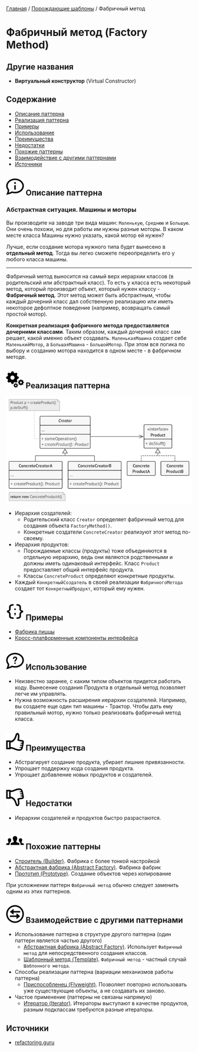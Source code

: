 [Главная](../../#readme) / [Порождающие шаблоны](../#readme) / Фабричный метод

# Фабричный метод (Factory Method)

## Другие названия

* **Виртуальный конструктор** (Virtual Constructor)

## Содержание

* [Описание паттерна](#-описание-паттерна)
* [Реализация паттерна](#-реализация-паттерна)
* [Примеры](#примеры)
* [Использование](#использование)
* [Преимущества](#преимущества)
* [Недостатки](#недостатки)
* [Похожие паттерны](#похожие-паттерны)
* [Взаимодействие с другими паттернами](#взаимодействие-с-другими-паттернами)
* [Источники](#источники)

## ![](../../ui/info.svg) Описание паттерна

### Абстрактная ситуация. Машины и моторы

Вы производите на заводе три вида машин: `Маленькую`, `Среднюю` и `Большую`. Они очень похожи, но для работы им нужны разные моторы. В каком месте класса Машины нужно указать, какой мотор ей нужен?

Лучше, если создание мотора нужного типа будет вынесено в **отдельный метод**. Тогда вы легко сможете переопределить его у любого класса машины.

***

Фабричный метод выносится на самый верх иерархии классов (в родительский или абстрактный класс). То есть у класса есть некоторый метод, который производит объект, который нужен классу - **Фабричный метод**. Этот метод может быть абстрактным, чтобы каждый дочерний класс дал собственную реализацию или иметь некоторое дефолтное поведение (например, возвращать самый простой мотор).

**Конкретная реализация фабричного метода предоставляется дочерними классами**. Таким образом, каждый дочерний класс сам решает, какой именно объект создавать. `МаленькаяМашина` создает себе `МаленькийМотор`, а `БольшаяМашина` - `БольшойМотор`. При этом вся логика по выбору и созданию мотора находится в одном месте - в фабричном методе.

## ![](../../ui/gear.svg) Реализация паттерна

![Схема паттерна Фабричный метод](./scheme/scheme.png)

* Иерархия создателей:
  * Родительский класс `Creator` определяет фабричный метод для создания объекта `FactoryMethod()`.
  * Конкретные создатели `ConcreteCreator` реализуют этот метод по-своему.
* Иерархия продуктов:
  * Порождаемые классы (продукты) тоже объединяются в отдельную иерархию, ведь они являются родственными и должны иметь одинаковый интерфейс. Класс `Product` предоставляет общий интерфейс продукта.
  * Классы `ConcreteProduct` определяют конкретные продукты.
* Каждый `КонкретныйСоздатель` в своей реализации `ФабричногоМетода` создает тот `КонкретныйПродукт`, который ему нужен.

## ![](../../ui/code.svg) Примеры

* [Фабрика пиццы](./pizza#readme)
* [Кросс-платформенные компоненты интерфейса](./dialog#readme)

## ![](../../ui/question.svg) Использование

* Неизвестно заранее, с каким типом объектов придется работать коду. Вынесение создания Продукта в отдельный метод позволяет легче им управлять.
* Нужна возможность расширения иерархии создателей. Например, вы создаете еще один тип машины - Трактор. Чтобы дать ему правильный мотор, нужно только реализовать фабричный метод класса.

## ![](../../ui/good.svg) Преимущества

* Абстрагирует создание продукта, убирает лишние привязанности.
* Упрощает поддержку кода создания продукта.
* Упрощает добавление новых продуктов и создателей.

## ![](../../ui/bad.svg) Недостатки

* Иерархии создателей и продуктов быстро разрастаются.

## ![](../../ui/twins.svg) Похожие паттерны

* [Строитель (Builder)](../builder#readme). Фабрика с более тонкой настройкой
* [Абстрактная фабрика (Abstract Factory)](../abstractFactory#readme). Фабрика фабрик
* [Прототип (Prototype)](../prototype#readme). Создание объектов через копирование

При усложнении паттерн `Фабричный метод` обычно следует заменить одним из этих паттернов.

## ![](../../ui/interaction.svg) Взаимодействие с другими паттернами

* Использование паттерна в структуре другого паттерна (один паттерн является частью другого)
  * [Абстрактная фабрика (Abstract Factory)](../abstractFactory#readme). Использует `Фабричный метод` для непосредственного создания классов.
  * [Шаблонный метод (Template)](../../behavioral/template#readme). `Фабричный метод` - частный случай `Шаблонного метода`.
* Способы реализации паттерна (вариации механизмов работы паттерна)
  * [Приспособленец (Flyweight)](../../structural/flyweight#readme). Позволяет повторно использовать уже существующие объекты, а не создавать их заново.
* Частое применение (паттерны не связаны напрямую)
  * [Итератор (Iterator)](../../behavioral/iterator#readme). Итераторы выступают в качестве продуктов, разным подклассам требуются разные итераторы.

## Источники

* [refactoring.guru](https://refactoring.guru/ru/design-patterns/factory-method)
